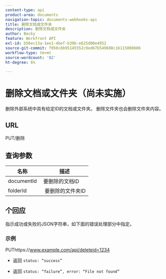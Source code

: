 ```yaml
---
content-type: api
product-area: documents
navigation-topic: documents-webhooks-api
title: 删除文档或文件夹
description: 删除文档或文件夹
author: Becky
feature: Workfront API
exl-id: b56ec13a-1ee1-4bef-b39b-e625d00e4952
source-git-commit: f050c8b95145552c9ed67b549608c16115000606
workflow-type: tm+mt
source-wordcount: '82'
ht-degree: 6%

---
```



# 删除文档或文件夹（尚未实施）

删除外部系统中具有给定ID的文档或文件夹。 删除文件夹也会删除文件夹内容。

## URL

PUT/删除

## 查询参数

| 名称  | 描述 |
|---|---|
| documentId  | 要删除的文档ID |
| folderId  |  要删除的文件夹ID |



## 个回应

指示成功或失败的JSON字符串，如下面的错误处理部分中指定。

### 示例

PUThttps://www.example.com/api/deleteid=1234
* 返回 `status: “success”`

* 返回 `status: “failure”, error: “File not found”`
